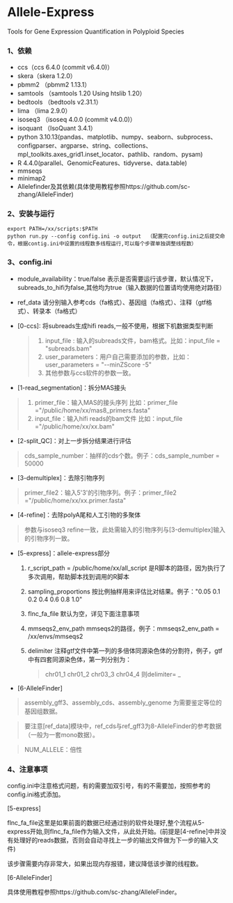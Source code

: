 # Allele-Express
Tools for Gene Expression Quantification in Polyploid Species
### 1、依赖

- ccs（ccs 6.4.0 (commit v6.4.0)）
- skera（skera 1.2.0）
- pbmm2  （pbmm2 1.13.1）
- samtools  （samtools 1.20  Using htslib 1.20）
- bedtools （bedtools v2.31.1）
- lima （lima 2.9.0）
- isoseq3  （isoseq 4.0.0 (commit v4.0.0)）
- isoquant  （IsoQuant 3.4.1）
- python 3.10.13(pandas、matplotlib、numpy、seaborn、subprocess、configparser、argparse、string、collections、mpl_toolkits.axes_grid1.inset_locator、pathlib、random、pysam)
- R 4.4.0(parallel、GenomicFeatures、tidyverse、data.table)
- mmseqs
- minimap2
- Allelefinder及其依赖(具体使用教程参照https://github.com/sc-zhang/AlleleFinder)

### 2、安装与运行

```shell
export PATH=/xx/scripts:$PATH
python run.py --config config.ini -o output  （配置完config.ini之后提交命令，根据contig.ini中设置的线程数多线程运行,可以每个步骤单独调整线程数）
```

### 3、config.ini

- module_availability：true/false  表示是否需要运行该步骤，默认情况下，subreads_to_hifi为false,其他均为true（输入数据的位置请均使用绝对路径）
- ref_data 请分别输入参考cds（fa格式）、基因组（fa格式）、注释（gtf格式）、转录本（fa格式）

- [0-ccs]: 将subreads生成hifi reads,一般不使用，根据下机数据类型判断

  > 1. input_file : 输入的subreads文件，bam格式。比如：input_file = "subreads.bam"
  > 2. user_parameters：用户自己需要添加的参数，比如：user_parameters = "--minZScore -5"
  > 3. 其他参数与ccs软件的参数一致。


- [1-read_segmentation]：拆分MAS接头

> 1. primer_file：输入MAS的接头序列  比如：primer_file ="/public/home/xx/mas8_primers.fasta"
> 2. input_file：输入hifi reads的bam文件  比如：input_file ="/public/home/xx/xx.bam"

- [2-split_QC]：对上一步拆分结果进行评估

> cds_sample_number：抽样的cds个数。例子：cds_sample_number = 50000

- [3-demultiplex]：去除引物序列

> primer_file2：输入5'3'的引物序列。例子：primer_file2 ="/public/home/xx/xx.primer.fasta"

- [4-refine]：去除polyA尾和人工引物的多聚体

> 参数与isoseq3 refine一致，此处需输入的引物序列与[3-demultiplex]输入的引物序列一致。

- [5-express]：allele-express部分

  1. r_script_path = /public/home/xx/all_script
     是R脚本的路径，因为执行了多次调用，帮助脚本找到调用的R脚本
     
  2. sampling_proportions
     按比例抽样用来评估比对结果。例子："0.05 0.1 0.2 0.4 0.6 0.8 1.0"
     
  3. flnc_fa_file
     默认为空，详见下面注意事项
     
  4. mmseqs2_env_path
     mmseqs2的路径，例子：mmseqs2_env_path = /xx/envs/mmseqs2
     
  5. delimiter
     注释gtf文件中第一列的多倍体同源染色体的分割符，例子，gtf中有四套同源染色体，第一列分别为：
     > chr01_1
     > chr01_2
     > chr03_3
     > chr04_4
     则delimiter= _
     
- [6-AlleleFinder]

> assembly_gff3、assembly_cds、assembly_genome 为需要鉴定等位的基因组数据。

> 要注意[ref_data]模块中，ref_cds与ref_gff3为8-AlleleFinder的参考数据（一般为一套mono数据）。

> NUM_ALLELE：倍性

### 4、注意事项

config.ini中注意格式问题，有的需要加双引号，有的不需要加，按照参考的config.ini格式添加。

[5-express]

flnc_fa_file这里是如果前面的数据已经通过别的软件处理好,整个流程从5-express开始,则flnc_fa_file作为输入文件，从此处开始。(前提是[4-refine]中并没有处理好的reads数据，否则会自动寻找上一步的输出文件做为下一步的输入文件)

该步骤需要内存非常大，如果出现内存报错，建议降低该步骤的线程数。

[6-AlleleFinder]

具体使用教程参照https://github.com/sc-zhang/AlleleFinder。

